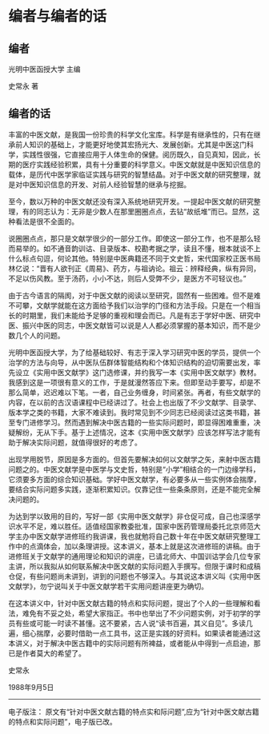 # 编者与编者的话

## 编者

光明中医函授大学 主编

史常永 著

## 编者的话

丰富的中医文献，是我国一份珍贵的科学文化宝库。科学是有继承性的，只有在继承前人知识的基础上，才能更好地使其宏扬光大、发展创新。尤其是中医这门科学，实践性很强，它直接应用于人体生命的保健。阅历既久，自见真知，因此，长期的医疗实践经验积累，具有十分重要的科学意义。中医文献就是中医知识信息的载体，是历代中医学家临证实践与研究的智慧结晶。对于中医文献的研究整理，就是对中医知识信息的开发、对前人经验智慧的继承与挖掘。

至今，数以万种的中医文献还没有深入系统地研究开发。一提起中医文献的研究整理，有的同志认为：无非是少数人在那里圈圈点点，去钻“故纸堆”而已。显然，这种看法是很不全面的。

说圈圈点点，那只是文献学很少的一部分工作。即使这一部分工作，也不是那么轻而易举的。如不通音韵训诂、目录版本、校勘考据之学，读且不懂，根本就谈不上什么标点句逗，何论其他。特别是中医典籍还不同于文史哲，宋代国家校正医书局林亿说：“晋有人欲刊正《周易》、药方，与祖讷论。祖云：辨释经典，纵有异同，不足以伤风教。至于汤药，小小不达，则后人受弊不少，是医方不可轻议也。”

由于古今语言的隔阂，对于中医文献的阅读以至研究，固然有一些困难。但不是难不可攀，文献学就能在这方面给予我们以治学的门径和方法手段。只是在一个相当长的时期里，我们未能给予足够的重视和理会而已。凡是有志于学好中医、研究中医、振兴中医的同志，中医文献皆可以说是人人都必须掌握的基本知识，而不是少数几个人的问题。

光明中医函授大学，为了给基础较好、有志于深入学习研究中医的学员，提供一个治学的方法与向导，从中医队伍群体智能结构和个体知识结构的迫切需要出发，率先设立《实用中医文献学》这门选修课，并约我写一本《实用中医文献学》教材。我感到这是一项很有意义的工作，于是就漫然答应下来。但即至动手要写，却是不那么简单，迟迟难以下笔。一者，自己业务缠身，时间紧张。再者，有些文献学的内容，在以前的古汉语课程中已经讲过了。社会上也出版了不少文献学、目录学、版本学之类的书籍，大家不难读到。我时常见到不少同志已经阅读过这类书籍，甚至专门进修学习。然而遇到解决中医古籍的一些实际问题时，即显得困难重重，决疑解纷，无从下手。基于上述情况，这本《实用中医文献学》应该怎样写法才能有助于解决实际问题，就值得很好的考虑了。

出现学用脱节，原因是多方面的。但首先要解决如何以文献学之矢，来射中医古籍问题之的。中医文献学是中医学与文史哲，特别是“小学”相结合的一门边缘学科，它须要多方面的综合知识基础。学好中医文献学，有必要多从一些实例体会揣摩，要结合实际问题多实践，逐渐积累知识。仅靠记住一些条条原则，还是不能完全解决问题的。

为达到学以致用的目的，写好一部《实用中医文献学》非仓促可成，自己也深感学识水平不足，难以胜任。适值经国家教委批准，国家中医药管理局委托北京师范大学主办中医文献学进修班约我讲课，我也就勉将自己数十年在中医文献研究整理工作中的点滴体会，加以条理讲授。这本讲义，基本上就是这次进修班的讲稿。由于进修班关于文献学的通用理论和知识的讲座，已请北师大、中国训诂学会几位专家主讲，所以我拟从如何联系解决中医文献的实际问题入手撰写。但限于课时和成稿仓促，有些问题尚未讲到，讲到的问题也不够深入。与其说这本讲义叫《实用中医文献学》，勿宁说叫关于中医文献学若干实用问题讲座更为确切。

在这本讲义中，针对中医文献古籍的特点和实际问题，提出了个人的一些理解和看法，难免有不妥之处，希望大家指正。书中也举出了不少问题实例，对于初学的学员有些或可能一时读不甚懂。这不要紧，古人说“读书百遍，其义自见”。多读几遍，细心揣摩，必要时借助一点工具书，这正是实践的好资料。如果读者能通过这本讲义，对于解决中医古籍中的实际问题有所裨益，或者能从中得到一点启迪，那已是作者莫大的希望了。

史常永

1988年9月5日


------
电子版注：
原文有“针对中医文献古籍的特点实和际问题”,应为“针对中医文献古籍的特点和实际问题”，电子版已改。